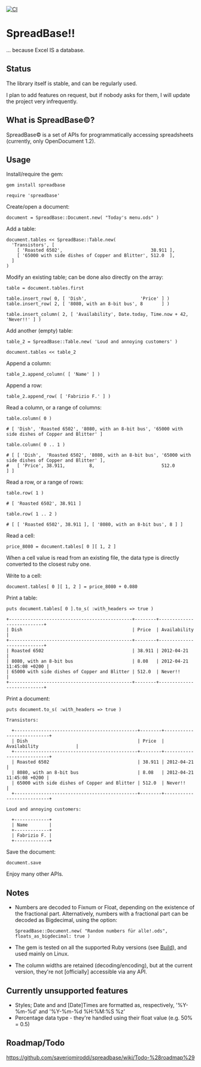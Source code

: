 [![CI](https://github.com/saveriomiroddi/spreadbase/actions/workflows/ci.yml/badge.svg)](https://github.com/saveriomiroddi/spreadbase/actions/workflows/ci.yml)

SpreadBase!!
============

... because Excel IS a database.

Status
------

The library itself is stable, and can be regularly used.

I plan to add features on request, but if nobody asks for them, I will update the project very infrequently.

What is SpreadBase©?
--------------------

SpreadBase© is a set of APIs for programmatically accessing spreadsheets (currently, only OpenDocument 1.2).

Usage
-----

Install/require the gem:

    gem install spreadbase

    require 'spreadbase'

Create/open a document:

    document = SpreadBase::Document.new( "Today's menu.ods" )

Add a table:

    document.tables << SpreadBase::Table.new(
      'Transistors', [
        [ 'Roasted 6502',                                 38.911 ],
        [ '65000 with side dishes of Copper and Blitter', 512.0  ],
      ]
    )

Modify an existing table; can be done also directly on the array:

    table = document.tables.first

    table.insert_row( 0, [ 'Dish',                    'Price' ] )
    table.insert_row( 2, [ '8080, with an 8-bit bus', 8       ] )

    table.insert_column( 2, [ 'Availability', Date.today, Time.now + 42, 'Never!!' ] )

Add another (empty) table:

    table_2 = SpreadBase::Table.new( 'Loud and annoying customers' )

    document.tables << table_2

Append a column:

    table_2.append_column( [ 'Name' ] )

Append a row:

    table_2.append_row( [ 'Fabrizio F.' ] )

Read a column, or a range of columns:

    table.column( 0 )

    # [ 'Dish', 'Roasted 6502', '8080, with an 8-bit bus', '65000 with side dishes of Copper and Blitter' ]

    table.column( 0 .. 1 )

    # [ [ 'Dish',  'Roasted 6502', '8080, with an 8-bit bus', '65000 with side dishes of Copper and Blitter' ],
    #   [ 'Price', 38.911,         8,                         512.0                                          ] ]

Read a row, or a range of rows:

    table.row( 1 )

    # [ 'Roasted 6502', 38.911 ]

    table.row( 1 .. 2 )

    # [ [ 'Roasted 6502', 38.911 ], [ '8080, with an 8-bit bus', 8 ] ]

Read a cell:

    price_8080 = document.tables[ 0 ][ 1, 2 ]

When a cell value is read from an existing file, the data type is directly converted to the closest ruby one.

Write to a cell:

    document.tables[ 0 ][ 1, 2 ] = price_8080 + 0.080

Print a table:

    puts document.tables[ 0 ].to_s( :with_headers => true )

    +----------------------------------------------+--------+---------------------------+
    | Dish                                         | Price  | Availability              |
    +----------------------------------------------+--------+---------------------------+
    | Roasted 6502                                 | 38.911 | 2012-04-21                |
    | 8080, with an 8-bit bus                      | 8.08   | 2012-04-21 11:45:08 +0200 |
    | 65000 with side dishes of Copper and Blitter | 512.0  | Never!!                   |
    +----------------------------------------------+--------+---------------------------+

Print a document:

    puts document.to_s( :with_headers => true )

    Transistors:

      +----------------------------------------------+--------+---------------------------+
      | Dish                                         | Price  | Availability              |
      +----------------------------------------------+--------+---------------------------+
      | Roasted 6502                                 | 38.911 | 2012-04-21                |
      | 8080, with an 8-bit bus                      | 8.08   | 2012-04-21 11:45:08 +0200 |
      | 65000 with side dishes of Copper and Blitter | 512.0  | Never!!                   |
      +----------------------------------------------+--------+---------------------------+

    Loud and annoying customers:

      +-------------+
      | Name        |
      +-------------+
      | Fabrizio F. |
      +-------------+

Save the document:

    document.save

Enjoy many other APIs.

Notes
-----

- Numbers are decoded to Fixnum or Float, depending on the existence of the fractional part.
  Alternatively, numbers with a fractional part can be decoded as Bigdecimal, using the option:

  `SpreadBase::Document.new( "Random numbers für alle!.ods", floats_as_bigdecimal: true )`

- The gem is tested on all the supported Ruby versions (see [Build](https://github.com/saveriomiroddi/spreadbase/actions/workflows/ci.yml)), and used mainly on Linux.
- The column widths are retained (decoding/encoding), but at the current version, they're not [officially] accessible via any API.

Currently unsupported features
------------------------------

- Styles; Date and and [Date]Times are formatted as, respectively, '%Y-%m-%d' and '%Y-%m-%d %H:%M:%S %z'
- Percentage data type - they're handled using their float value (e.g. 50% = 0.5)

Roadmap/Todo
------------

https://github.com/saveriomiroddi/spreadbase/wiki/Todo-%28roadmap%29

